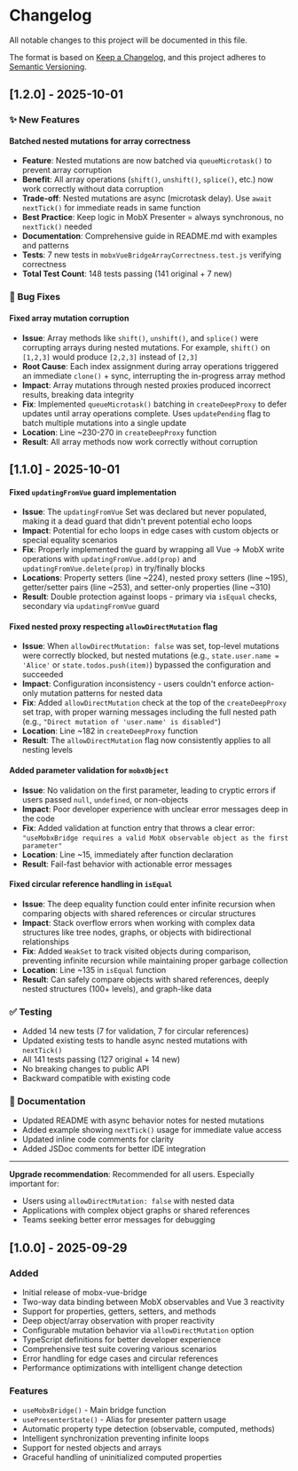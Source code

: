 # Changelog

All notable changes to this project will be documented in this file.

The format is based on [Keep a Changelog](https://keepachangelog.com/en/1.0.0/),
and this project adheres to [Semantic Versioning](https://semver.org/spec/v2.0.0.html).

## [1.2.0] - 2025-10-01

### ✨ New Features

#### Batched nested mutations for array correctness
- **Feature**: Nested mutations are now batched via `queueMicrotask()` to prevent array corruption
- **Benefit**: All array operations (`shift()`, `unshift()`, `splice()`, etc.) now work correctly without data corruption
- **Trade-off**: Nested mutations are async (microtask delay). Use `await nextTick()` for immediate reads in same function
- **Best Practice**: Keep logic in MobX Presenter = always synchronous, no `nextTick()` needed
- **Documentation**: Comprehensive guide in README.md with examples and patterns
- **Tests**: 7 new tests in `mobxVueBridgeArrayCorrectness.test.js` verifying correctness
- **Total Test Count**: 148 tests passing (141 original + 7 new)

### 🐛 Bug Fixes

#### Fixed array mutation corruption
- **Issue**: Array methods like `shift()`, `unshift()`, and `splice()` were corrupting arrays during nested mutations. For example, `shift()` on `[1,2,3]` would produce `[2,2,3]` instead of `[2,3]`
- **Root Cause**: Each index assignment during array operations triggered an immediate `clone()` + sync, interrupting the in-progress array method
- **Impact**: Array mutations through nested proxies produced incorrect results, breaking data integrity
- **Fix**: Implemented `queueMicrotask()` batching in `createDeepProxy` to defer updates until array operations complete. Uses `updatePending` flag to batch multiple mutations into a single update
- **Location**: Line ~230-270 in `createDeepProxy` function
- **Result**: All array methods now work correctly without corruption

## [1.1.0] - 2025-10-01

#### Fixed `updatingFromVue` guard implementation
- **Issue**: The `updatingFromVue` Set was declared but never populated, making it a dead guard that didn't prevent potential echo loops
- **Impact**: Potential for echo loops in edge cases with custom objects or special equality scenarios
- **Fix**: Properly implemented the guard by wrapping all Vue → MobX write operations with `updatingFromVue.add(prop)` and `updatingFromVue.delete(prop)` in try/finally blocks
- **Locations**: Property setters (line ~224), nested proxy setters (line ~195), getter/setter pairs (line ~253), and setter-only properties (line ~310)
- **Result**: Double protection against loops - primary via `isEqual` checks, secondary via `updatingFromVue` guard

#### Fixed nested proxy respecting `allowDirectMutation` flag
- **Issue**: When `allowDirectMutation: false` was set, top-level mutations were correctly blocked, but nested mutations (e.g., `state.user.name = 'Alice'` or `state.todos.push(item)`) bypassed the configuration and succeeded
- **Impact**: Configuration inconsistency - users couldn't enforce action-only mutation patterns for nested data
- **Fix**: Added `allowDirectMutation` check at the top of the `createDeepProxy` set trap, with proper warning messages including the full nested path (e.g., `"Direct mutation of 'user.name' is disabled"`)
- **Location**: Line ~182 in `createDeepProxy` function
- **Result**: The `allowDirectMutation` flag now consistently applies to all nesting levels

#### Added parameter validation for `mobxObject`
- **Issue**: No validation on the first parameter, leading to cryptic errors if users passed `null`, `undefined`, or non-objects
- **Impact**: Poor developer experience with unclear error messages deep in the code
- **Fix**: Added validation at function entry that throws a clear error: `"useMobxBridge requires a valid MobX observable object as the first parameter"`
- **Location**: Line ~15, immediately after function declaration
- **Result**: Fail-fast behavior with actionable error messages

#### Fixed circular reference handling in `isEqual`
- **Issue**: The deep equality function could enter infinite recursion when comparing objects with shared references or circular structures
- **Impact**: Stack overflow errors when working with complex data structures like tree nodes, graphs, or objects with bidirectional relationships
- **Fix**: Added `WeakSet` to track visited objects during comparison, preventing infinite recursion while maintaining proper garbage collection
- **Location**: Line ~135 in `isEqual` function
- **Result**: Can safely compare objects with shared references, deeply nested structures (100+ levels), and graph-like data

### ✅ Testing
- Added 14 new tests (7 for validation, 7 for circular references)
- Updated existing tests to handle async nested mutations with `nextTick()`
- All 141 tests passing (127 original + 14 new)
- No breaking changes to public API
- Backward compatible with existing code

### 📝 Documentation
- Updated README with async behavior notes for nested mutations
- Added example showing `nextTick()` usage for immediate value access
- Updated inline code comments for clarity
- Added JSDoc comments for better IDE integration

---

**Upgrade recommendation**: Recommended for all users. Especially important for:
- Users using `allowDirectMutation: false` with nested data
- Applications with complex object graphs or shared references
- Teams seeking better error messages for debugging

## [1.0.0] - 2025-09-29

### Added
- Initial release of mobx-vue-bridge
- Two-way data binding between MobX observables and Vue 3 reactivity
- Support for properties, getters, setters, and methods
- Deep object/array observation with proper reactivity
- Configurable mutation behavior via `allowDirectMutation` option
- TypeScript definitions for better developer experience
- Comprehensive test suite covering various scenarios
- Error handling for edge cases and circular references
- Performance optimizations with intelligent change detection

### Features
- `useMobxBridge()` - Main bridge function
- `usePresenterState()` - Alias for presenter pattern usage
- Automatic property type detection (observable, computed, methods)
- Intelligent synchronization preventing infinite loops
- Support for nested objects and arrays
- Graceful handling of uninitialized computed properties